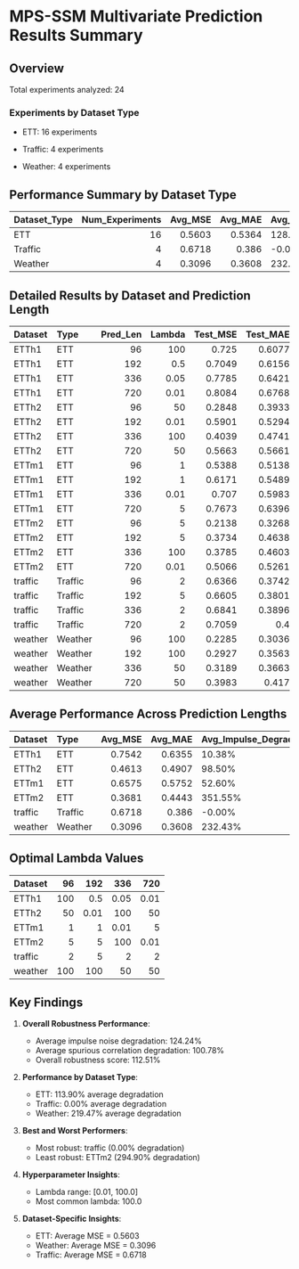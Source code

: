 # MPS-SSM Multivariate Prediction Results Summary

## Overview

Total experiments analyzed: 24

### Experiments by Dataset Type

- ETT: 16 experiments

- Traffic: 4 experiments

- Weather: 4 experiments



## Performance Summary by Dataset Type

| Dataset_Type   |   Num_Experiments |   Avg_MSE |   Avg_MAE | Avg_Impulse_Degrad   | Avg_Spurious_Degrad   | Avg_Robustness   |
|:---------------|------------------:|----------:|----------:|:---------------------|:----------------------|:-----------------|
| ETT            |                16 |    0.5603 |    0.5364 | 128.26%              | 99.55%                | 113.90%          |
| Traffic        |                 4 |    0.6718 |    0.386  | -0.00%               | 0.01%                 | 0.00%            |
| Weather        |                 4 |    0.3096 |    0.3608 | 232.43%              | 206.50%               | 219.47%          |


## Detailed Results by Dataset and Prediction Length

| Dataset   | Type    |   Pred_Len |   Lambda |   Test_MSE |   Test_MAE |   Impulse_MSE | Impulse_Degrad   |   Spurious_MSE | Spurious_Degrad   |
|:----------|:--------|-----------:|---------:|-----------:|-----------:|--------------:|:-----------------|---------------:|:------------------|
| ETTh1     | ETT     |         96 |   100    |     0.725  |     0.6077 |        0.8253 | 13.83%           |         1.1928 | 64.52%            |
| ETTh1     | ETT     |        192 |     0.5  |     0.7049 |     0.6156 |        0.7392 | 4.86%            |         0.9317 | 32.17%            |
| ETTh1     | ETT     |        336 |     0.05 |     0.7785 |     0.6421 |        0.8507 | 9.28%            |         1.1477 | 47.43%            |
| ETTh1     | ETT     |        720 |     0.01 |     0.8084 |     0.6768 |        0.918  | 13.56%           |         1.0886 | 34.67%            |
| ETTh2     | ETT     |         96 |    50    |     0.2848 |     0.3933 |        0.5605 | 96.78%           |         0.3187 | 11.89%            |
| ETTh2     | ETT     |        192 |     0.01 |     0.5901 |     0.5294 |        1.5099 | 155.88%          |         1.23   | 108.45%           |
| ETTh2     | ETT     |        336 |   100    |     0.4039 |     0.4741 |        0.8551 | 111.69%          |         0.5276 | 30.62%            |
| ETTh2     | ETT     |        720 |    50    |     0.5663 |     0.5661 |        0.7343 | 29.66%           |         0.9828 | 73.53%            |
| ETTm1     | ETT     |         96 |     1    |     0.5388 |     0.5138 |        0.7423 | 37.78%           |         0.7705 | 43.02%            |
| ETTm1     | ETT     |        192 |     1    |     0.6171 |     0.5489 |        0.7991 | 29.48%           |         1.0646 | 72.51%            |
| ETTm1     | ETT     |        336 |     0.01 |     0.707  |     0.5983 |        1.4372 | 103.28%          |         1.103  | 56.02%            |
| ETTm1     | ETT     |        720 |     5    |     0.7673 |     0.6396 |        1.073  | 39.85%           |         1.2658 | 64.97%            |
| ETTm2     | ETT     |         96 |     5    |     0.2138 |     0.3268 |        2.3019 | 976.52%          |         0.9927 | 364.25%           |
| ETTm2     | ETT     |        192 |     5    |     0.3734 |     0.4638 |        0.8411 | 125.26%          |         0.6916 | 85.22%            |
| ETTm2     | ETT     |        336 |   100    |     0.3785 |     0.4603 |        0.8434 | 122.81%          |         1.0753 | 184.09%           |
| ETTm2     | ETT     |        720 |     0.01 |     0.5066 |     0.5261 |        1.4266 | 181.62%          |         2.1247 | 319.43%           |
| traffic   | Traffic |         96 |     2    |     0.6366 |     0.3742 |        0.6366 | 0.00%            |         0.6365 | -0.00%            |
| traffic   | Traffic |        192 |     5    |     0.6605 |     0.3801 |        0.6605 | -0.00%           |         0.6605 | 0.00%             |
| traffic   | Traffic |        336 |     2    |     0.6841 |     0.3896 |        0.6841 | -0.00%           |         0.6841 | 0.01%             |
| traffic   | Traffic |        720 |     2    |     0.7059 |     0.4    |        0.7059 | 0.00%            |         0.7061 | 0.02%             |
| weather   | Weather |         96 |   100    |     0.2285 |     0.3036 |        1.287  | 463.24%          |         1.1864 | 419.21%           |
| weather   | Weather |        192 |   100    |     0.2927 |     0.3563 |        0.8482 | 189.77%          |         0.8219 | 180.77%           |
| weather   | Weather |        336 |    50    |     0.3189 |     0.3663 |        0.7533 | 136.22%          |         0.5204 | 63.19%            |
| weather   | Weather |        720 |    50    |     0.3983 |     0.417  |        0.9579 | 140.51%          |         1.0467 | 162.82%           |


## Average Performance Across Prediction Lengths

| Dataset   | Type    |   Avg_MSE |   Avg_MAE | Avg_Impulse_Degrad   | Avg_Spurious_Degrad   | Avg_Total_Degrad   |
|:----------|:--------|----------:|----------:|:---------------------|:----------------------|:-------------------|
| ETTh1     | ETT     |    0.7542 |    0.6355 | 10.38%               | 44.70%                | 27.54%             |
| ETTh2     | ETT     |    0.4613 |    0.4907 | 98.50%               | 56.12%                | 77.31%             |
| ETTm1     | ETT     |    0.6575 |    0.5752 | 52.60%               | 59.13%                | 55.86%             |
| ETTm2     | ETT     |    0.3681 |    0.4443 | 351.55%              | 238.25%               | 294.90%            |
| traffic   | Traffic |    0.6718 |    0.386  | -0.00%               | 0.01%                 | 0.00%              |
| weather   | Weather |    0.3096 |    0.3608 | 232.43%              | 206.50%               | 219.47%            |


## Optimal Lambda Values

| Dataset   |   96 |    192 |    336 |   720 |
|:----------|-----:|-------:|-------:|------:|
| ETTh1     |  100 |   0.5  |   0.05 |  0.01 |
| ETTh2     |   50 |   0.01 | 100    | 50    |
| ETTm1     |    1 |   1    |   0.01 |  5    |
| ETTm2     |    5 |   5    | 100    |  0.01 |
| traffic   |    2 |   5    |   2    |  2    |
| weather   |  100 | 100    |  50    | 50    |


## Key Findings

1. **Overall Robustness Performance**:
   - Average impulse noise degradation: 124.24%
   - Average spurious correlation degradation: 100.78%
   - Overall robustness score: 112.51%

2. **Performance by Dataset Type**:
   - ETT: 113.90% average degradation
   - Traffic: 0.00% average degradation
   - Weather: 219.47% average degradation

3. **Best and Worst Performers**:
   - Most robust: traffic (0.00% degradation)
   - Least robust: ETTm2 (294.90% degradation)

4. **Hyperparameter Insights**:
   - Lambda range: [0.01, 100.0]
   - Most common lambda: 100.0

5. **Dataset-Specific Insights**:
   - ETT: Average MSE = 0.5603
   - Weather: Average MSE = 0.3096
   - Traffic: Average MSE = 0.6718